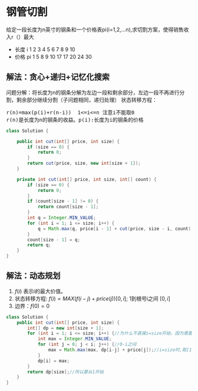 # 钢管切割
给定一段长度为n英寸的钢条和一个价格表pi(i=1,2,...n),求切割方案，使得销售收入r（）最大
- 长度 i  1 2 3 4 5  6  7  8  9  10
- 价格 pi 1 5 8 9 10 17 17 20 24 30

## 解法：贪心+递归+记忆化搜索
问题分解：将长度为n的钢条分解为左边一段和剩余部分，左边一段不再进行分割，剩余部分继续分割（子问题相同，递归处理）
状态转移方程：
<pre>
r(n)=max(p(i)+r(n-i))  1<=i<=n 注意i不能取0
r(n)是长度为n的钢条的收益。p(i):长度为i的钢条的价格
</pre>
````java
class Solution {

    public int cut(int[] price, int size) {
        if (size == 0) {
            return 0;
        }
        return cut(price, size, new int[size + 1]);
    }

    private int cut(int[] price, int size, int[] count) {
        if (size == 0) {
            return 0;
        }
        if (count[size - 1] != 0) {
            return count[size - 1];
        }
        int q = Integer.MIN_VALUE;
        for (int i = 1; i <= size; i++) {
            q = Math.max(q, price[i - 1] + cut(price, size - i, count));//递归拿到所有的可能，通过max比较最大的价值
        }
        count[size - 1] = q;
        return q;
    }
}

````

## 解法：动态规划
1. $f(i)$ 表示i的最大价值。
2. 状态转移方程: $f(i) = MAX(f(i-j)+price(j))[0, i]$; 1到根号i之间 $[0, i]$
3. 边界：$f(0)=0$
````java
class Solution {
    public int cut(int[] price, int size) {
        int[] dp = new int[size + 1];
        for (int i = 1; i <= size; i++) {//为什么不直接i=size开始，因为需要[1,size]去填充前面f(i)的值
            int max = Integer.MIN_VALUE;
            for (int j = 0; j < i; j++) {//0-i之间
                max = Math.max(max, dp[i-j] + price[j]);//i=size时,取[1, size]之间最小的数
            }
            dp[i] = max;
        }
        return dp[size];//所以要从1开始
    }
}
````